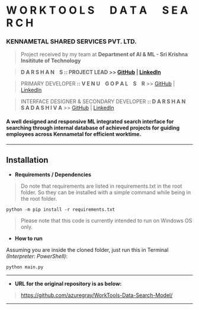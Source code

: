 # W O R K T O O L S &emsp; D A T A &emsp; S E A R C H

### KENNAMETAL SHARED SERVICES PVT. LTD.

> Project received by my team at **Department of AI & ML - Sri Krishna Insititute of Technology**

>  **D A R S H A N &ensp; S :: PROJECT LEAD >> [GitHub](https://github.com/azuregray/) | [LinkedIn](https://linkedin.com/in/arcticblue)**

> PRIMARY DEVELOPER **:: V E N U &ensp; G O P A L &ensp; S &ensp; R** >> [GitHub](https://github.com/srvenu) | [LinkedIn](https://www.linkedin.com/in/venu-s-raj)

> INTERFACE DESIGNER & SECONDARY DEVELOPER **:: D A R S H A N &ensp; S A D A S H I V A** >> [GitHub](https://github.com/darshansadashiva) | [LinkedIn](http://linkedin.com/in/darshansadashiva)

#### A well designed and responsive ML integrated search interface for searching through internal database of achieved projects for guiding employees across Kennametal for efficient worktime.
---
## Installation

- **Requirements / Dependencies**

> Do note that requirements are listed in requirements.txt in the root folder. So they can be installed with a simple command while being in the root folder.

```
python -m pip install -r requirements.txt
```

> Please note that this code is currently intended to run on Windows OS only.

- **How to run**

Assuming you are inside the cloned folder, just run this in Terminal *(Interpreter: PowerShell)*:
```
python main.py
```
---
- **URL for the original repository is as below:**

> https://github.com/azuregray/WorkTools-Data-Search-Model/

---
